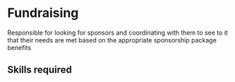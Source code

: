 # Fundraising

Responsible for looking for sponsors and coordinating with them to see to it that their needs are met based on the appropriate sponsorship package benefits

## Skills required
